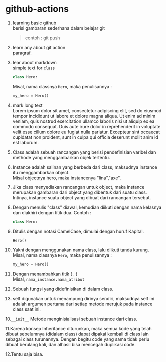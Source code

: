 # github-actions

1. learning basic github\
   berisi gambaran sederhana dalam belajar git
   > contoh : git push

2. learn any about git action\
   paragraf.

3. lear about markdown\
   simple text for `class`
   ```python
   class Hero:
   ```
   Misal, nama classnya `Hero`, maka penulisannya : 
   ```python
   my_hero = Hero()
   ```
4. mark long text\
   Lorem ipsum dolor sit amet, consectetur adipiscing elit, sed do eiusmod tempor incididunt ut labore et dolore magna aliqua. Ut enim ad minim veniam, quis nostrud exercitation ullamco laboris nisi ut aliquip ex ea commodo consequat. Duis aute irure dolor in reprehenderit in voluptate velit esse cillum dolore eu fugiat nulla pariatur. Excepteur sint occaecat cupidatat non proident, sunt in culpa qui officia deserunt mollit anim id est laborum.

1. Class adalah sebuah rancangan yang berisi pendefinisian varibel dan methode yang menggambarkan objek tertentu.

2. Instance adalah salinan yang berbeda dari class, maksudnya instance itu menggambarkan object.\
   Misal objectnya hero, maka instancenya "lina","axe".

3. Jika class menyediakan rancangan untuk object, maka instance merupakan gambaran dari object yang dibentuk dari suatu class.\
   Intinya, instance suatu object yang dibuat dari rancangan tersebut.

4. Dengan menulis "class" diawal, kemudian diikuti dengan nama kelasnya dan diakhiri dengan titik dua.
   Contoh : 
   ```python
   class Hero:
   ```

5. Ditulis dengan notasi CamelCase, dimulai dengan huruf Kapital.
   ```python
   Hero()
   ```

6. Yakni dengan menggunakan nama class, lalu diikuti tanda kurung.\
   Misal, nama classnya `Hero`, maka penulisannya : 
   ```python
   my_hero = Hero()
   ```

7. Dengan menambahkan titik ( . )\
   Misal, `nama_instance.nama_atribut`

8. Sebuah fungsi yang didefinisikan di dalam class.

9. self digunakan untuk menampung dirinya sendiri, maksudnya self ini adalah argumen pertama dari setiap metode merujuk pada instance class saat ini.

10.`__init__` Metode menginisialisasi sebuah instance dari class.

11.Karena konsep Inheritance diturunkan, maka semua kode yang telah dibuat sebelumnya (didalam class) dapat dipakai kembali di class lain sebagai class turunannya. Dengan begitu code yang sama tidak perlu dibuat berulang kali, dan alhasil bisa mencegah duplikasi code.

12.Tentu saja bisa.
